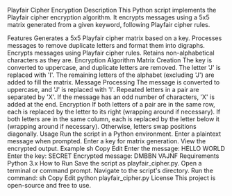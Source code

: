 Playfair Cipher Encryption
Description
This Python script implements the Playfair cipher encryption algorithm. It encrypts messages using a 5x5 matrix generated from a given keyword, following Playfair cipher rules.

Features
Generates a 5x5 Playfair cipher matrix based on a key.
Processes messages to remove duplicate letters and format them into digraphs.
Encrypts messages using Playfair cipher rules.
Retains non-alphabetical characters as they are.
Encryption Algorithm
Matrix Creation
The key is converted to uppercase, and duplicate letters are removed.
The letter 'J' is replaced with 'I'.
The remaining letters of the alphabet (excluding 'J') are added to fill the matrix.
Message Processing
The message is converted to uppercase, and 'J' is replaced with 'I'.
Repeated letters in a pair are separated by 'X'.
If the message has an odd number of characters, 'X' is added at the end.
Encryption
If both letters of a pair are in the same row, each is replaced by the letter to its right (wrapping around if necessary).
If both letters are in the same column, each is replaced by the letter below it (wrapping around if necessary).
Otherwise, letters swap positions diagonally.
Usage
Run the script in a Python environment.
Enter a plaintext message when prompted.
Enter a key for matrix generation.
View the encrypted output.
Example
sh
Copy
Edit
Enter the message: HELLO WORLD
Enter the key: SECRET
Encrypted message: DMBBN VAJNF
Requirements
Python 3.x
How to Run
Save the script as playfair_cipher.py.
Open a terminal or command prompt.
Navigate to the script's directory.
Run the command:
sh
Copy
Edit
python playfair_cipher.py
License
This project is open-source and free to use.
